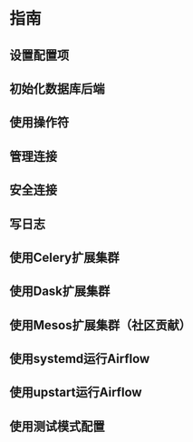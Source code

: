 # 指南

## 设置配置项

## 初始化数据库后端

## 使用操作符

## 管理连接

## 安全连接

## 写日志

## 使用Celery扩展集群

## 使用Dask扩展集群

## 使用Mesos扩展集群（社区贡献）

## 使用systemd运行Airflow

## 使用upstart运行Airflow

## 使用测试模式配置



